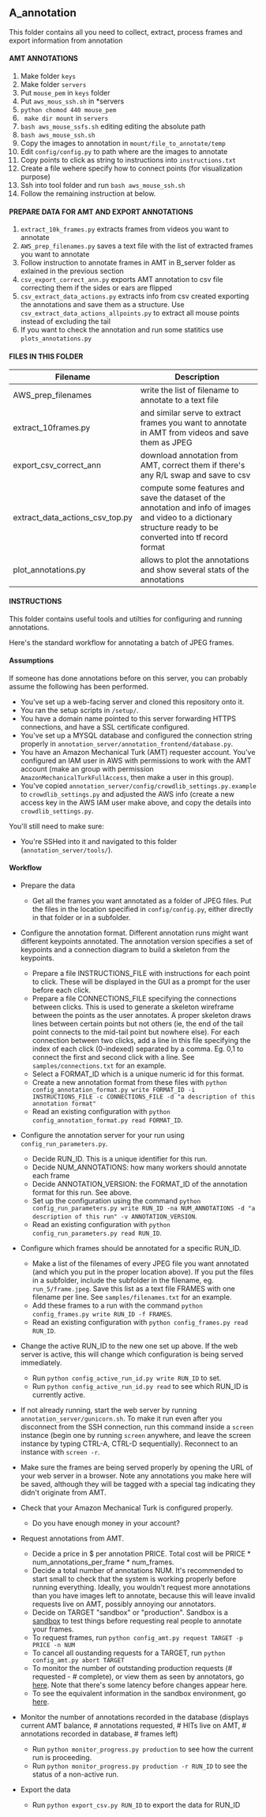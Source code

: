 ## A_annotation
This folder contains all you need to collect, extract, process frames and export information from annotation

#### AMT ANNOTATIONS

1. Make folder `keys`
2. Make folder `servers`
3. Put `mouse_pem` in `keys` folder
4. Put `aws_mous_ssh.sh` in *servers
5. `python chomod 440 mouse_pem`
5. ` make dir mount` in `servers`
6. `bash aws_mouse_ssfs.sh` editing editing the absolute path
7. `bash aws_mouse_ssh.sh`
8. Copy the images to annotation in `mount/file_to_annotate/temp`
9. Edit `config/config.py` to path where are the images to annotate
10. Copy points to click as string to instructions into `instructions.txt`
11. Create a file wehere specify how to connect points (for visualization purpose)
12. Ssh into tool folder and run `bash aws_mouse_ssh.sh`
13. Follow the remaining instruction at below.

#### PREPARE DATA FOR AMT AND EXPORT ANNOTATIONS

1. `extract_10k_frames.py` extracts frames from videos you want to annotate
2. `AWS_prep_filenames.py` saves a text file with the list of extracted frames you want to annotate
3. Follow instruction to annotate frames in AMT in B_server folder  as exlained in the previous section
4. `csv_export_correct_ann.py` exports AMT annotation to csv file correcting them if the sides or ears are flipped
5. `csv_extract_data_actions.py` extracts info from csv created exporting the annotations  and save them as a structure.
   Use `csv_extract_data_actions_allpoints.py` to extract all mouse points instead of excluding the tail
6. If you want to check the annotation and run some statitics use `plots_annotations.py`

#### FILES IN THIS FOLDER

| Filename | Description |
|----------| ------------|
|AWS_prep_filenames| write the list of filename to annotate to a text file|
|extract_10frames.py| and similar serve to extract frames you want to annotate in AMT from videos and save them as JPEG|
|export_csv_correct_ann| download annotation from AMT, correct them if there's any R/L swap and save to csv|
|extract_data_actions_csv_top.py| compute some features and save the dataset of the annotation and info of images and video to a dictionary structure ready to be converted into tf record format|
|plot_annotations.py| allows to plot the annotations and show several stats of the annotations|

#### INSTRUCTIONS

This folder contains useful tools and utilties for configuring and running
annotations. 

Here's the standard workflow for annotating a batch of JPEG frames. 

#### Assumptions

If someone has done annotations before on this server, you can probably assume
the following has been performed.

- You've set up a web-facing server and cloned this repository onto it. 
- You ran the setup scripts in `/setup/`.
- You have a domain name pointed to this server forwarding HTTPS connections,
    and have a SSL certificate configured.
- You've set up a MYSQL database and configured the connection string properly
    in `annotation_server/annotation_frontend/database.py`.
- You have an Amazon Mechanical Turk (AMT) requester account. You've configured
    an IAM user in AWS with permissions to work with the AMT account (make an
    group with permission `AmazonMechanicalTurkFullAccess`, then make a user in
    this group). 
- You've copied `annotation_server/config/crowdlib_settings.py.example` to
    `crowdlib_settings.py` and adjusted the AWS info (create a new access key in
    the AWS IAM user make above, and copy the details into
    `crowdlib_settings.py`.

You'll still need to make sure:

- You're SSHed into it and navigated to this folder (`annotation_server/tools/`). 

#### Workflow

- Prepare the data 
    - Get all the frames you want annotated as a folder of JPEG
      files. Put the files in the location specified in `config/config.py`,
      either directly in that folder or in a subfolder. 

- Configure the annotation format. Different annotation runs might want
    different keypoints annotated. The annotation version specifies a set of
    keypoints and a connection diagram to build a skeleton from the keypoints. 
    - Prepare a file INSTRUCTIONS_FILE with instructions for each point to
      click. These will be
      displayed in the GUI as a prompt for the user before each click. 
    - Prepare a file CONNECTIONS_FILE specifying the connections between clicks.
     This is used to
        generate a skeleton wireframe between the points as the user annotates.
        A proper skeleton draws lines between certain points but not others (ie,
        the end of the tail point connects to the mid-tail point but nowhere
        else). For each connection between two clicks, add a line in this file
        specifying the index of each click (0-indexed) separated by a comma. Eg.
        0,1 to connect the first and second click with a line. See
        `samples/connections.txt` for an example.
    - Select a FORMAT_ID which is a unique numeric id for this format.
    - Create a new annotation format from these files with `python
        config_annotation_format.py write FORMAT_ID -i INSTRUCTIONS_FILE -c
        CONNECTIONS_FILE -d "a description of this annotation format"`
    - Read an existing configuration with `python config_annotation_format.py
        read FORMAT_ID`.

- Configure the annotation server for your run using `config_run_parameters.py`.
    - Decide RUN_ID. This is a unique identifier for this run.
    - Decide NUM_ANNOTATIONS: how many workers should annotate each frame
    - Decide ANNOTATION_VERSION: the FORMAT_ID of the annotation format for this
        run. See above.
    - Set up the configuration using the command `python
        config_run_parameters.py write RUN_ID -na NUM_ANNOTATIONS -d "a
        description of this run" -v ANNOTATION_VERSION`.
    - Read an existing configuration with `python config_run_parameters.py
        read RUN_ID`.


- Configure which frames should be annotated for a specific RUN_ID.
    - Make a list of the filenames of every JPEG file you want annotated 
        (and which you put in the proper location above). 
        If you put the files in a subfolder, include
      the subfolder in the filename, eg. `run_5/frame.jpeg`. Save this list as a
      text file FRAMES with one filename per line. See `samples/filenames.txt` 
      for an example.
    - Add these frames to a run with the command `python config_frames.py write
        RUN_ID -f FRAMES`.
    - Read an existing configuration with `python config_frames.py
        read RUN_ID`.

- Change the active RUN_ID to the new one set up above. If the web server is
 active, this will change which
    configuration is being served immediately.
    - Run `python config_active_run_id.py write RUN_ID` to set.
    - Run `python config_active_run_id.py read` to see which RUN_ID is currently
        active.

- If not already running, start the web server by running
    `annotation_server/gunicorn.sh`. To make it run even after you disconnect
    from the SSH connection, run this command inside a `screen` instance (begin
    one by running `screen` anywhere, and leave the screen instance by typing
    CTRL-A, CTRL-D sequentially). Reconnect to an instance with `screen -r`.

- Make sure the frames are being served properly by opening the URL of your web
    server in a browser. Note any annotations you make here will be saved,
    although they will be tagged with a special tag indicating they didn't
    originate from AMT.

- Check that your Amazon Mechanical Turk is configured properly.
    - Do you have enough money in your account?

- Request annotations from AMT. 
    - Decide a price in $ per annotation PRICE. Total cost will be PRICE *
        num_annotations_per_frame * num_frames.
    - Decide a total number of annotations NUM. It's recommended to start small
        to check that the system is working properly before running everything.
        Ideally, you wouldn't request more annotations than you have images left
        to annotate, because this will leave invalid requests live on AMT,
        possibly annoying our annotators. 
    - Decide on TARGET "sandbox" or "production". Sandbox is a
        [sandbox](https://requester.mturk.com/developer/sandbox) to test things
        before requesting real people to annotate your frames. 
    - To request frames, run `python config_amt.py request TARGET -p
        PRICE -n NUM`
    - To cancel all oustanding requests for a TARGET, run `python config_amt.py
    abort TARGET`
    - To monitor the number of outstanding production requests (# requested - # complete),
        or view them as seen by annotators, go
        [here](https://www.mturk.com/mturk/searchbar?selectedSearchType=hitgroups&searchWords=%22Mouse+Image+Annotation%22&minReward=0.00&x=0&y=0). Note
        that there's some latency before changes appear here.
	- To see the equivalent information in the sandbox environment, go [here](https://workersandbox.mturk.com/mturk/searchbar?selectedSearchType=hitgroups&searchWords=%22Mouse+Image+Annotation%22&minReward=0.00&x=19&y=11).

- Monitor the number of annotations recorded in the database (displays current AMT balance, # annotations
  requested, # HITs live on AMT, # annotations recorded in database, # frames left)
	- Run `python monitor_progress.py production` to see how the current run is proceeding.
	- Run `python monitor_progress.py production -r RUN_ID` to see the status of a non-active run.

- Export the data
	- Run `python export_csv.py RUN_ID` to export the data for RUN_ID
